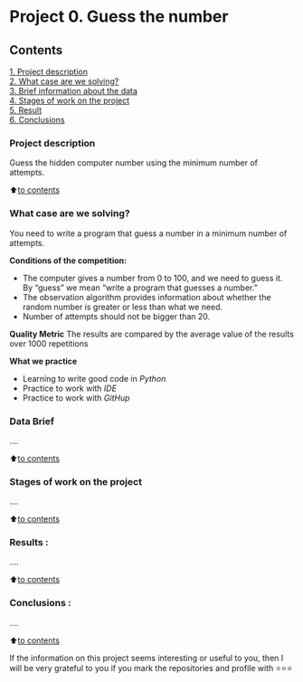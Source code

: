 # Project 0. Guess the number

## Contents
[1. Project description](README.md#Project-description)  
[2. What case are we solving?](README.md#What-case-are-we-solving)  
[3. Brief information about the data](README.md#Data-Brief)  
[4. Stages of work on the project](README.md#Stages-of-work-on-the-project)  
[5. Result](README.md#Result)  
[6. Conclusions](README.md#Conclusions)  

### Project description
Guess the hidden computer number using the minimum number of attempts.

:arrow_up:[to contents](README.md#Contents)


### What case are we solving?
You need to write a program that guess a number in a minimum number of attempts.

**Conditions of the competition:**
- The computer gives a number from 0 to 100, and we need to guess it. By “guess” we mean “write a program that guesses a number.”
- The observation algorithm provides information about whether the random number is greater or less than what we need.
- Number of attempts should not be bigger than 20.  

**Quality Metric**
The results are compared by the average value of the results over 1000 repetitions

**What we practice**
- Learning to write good code in *Python*
- Practice to work with *IDE*
- Practice to work with *GitHup*


### Data Brief
....
  
:arrow_up:[to contents](README.md#Contents)


### Stages of work on the project
....

:arrow_up:[to contents](README.md#Contents)


### Results :
....

:arrow_up:[to contents](README.md#Contents)


### Conclusions :
....

:arrow_up:[to contents](README.md#Contents)


If the information on this project seems interesting or useful to you, then I will be very grateful to you if you mark the repositories and profile with ⭐️⭐️⭐️
